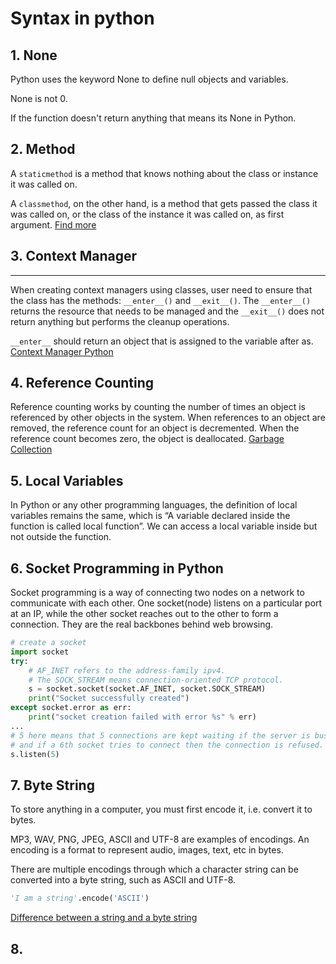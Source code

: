 # Syntax in python

## 1. None
Python uses the keyword None to define null objects and variables.

None is not 0. 

If the function doesn't return anything that means its None in Python.

## 2. Method
A `staticmethod` is a method that knows nothing about the class or instance it was called on. 

A `classmethod`, on the other hand, is a method that gets passed the class it was called on, or the class of the instance it was called on, as first argument.
[Find more](https://stackoverflow.com/questions/136097/difference-between-staticmethod-and-classmethod)

## 3. Context Manager
---
When creating context managers using classes, user need to ensure that the class has the methods: `__enter__()` and `__exit__()`. The `__enter__()` returns the resource that needs to be managed and the `__exit__()` does not return anything but performs the cleanup operations.

`__enter__` should return an object that is assigned to the variable after as.
[Context Manager Python](https://www.geeksforgeeks.org/context-manager-in-python/)

## 4. Reference Counting
Reference counting works by counting the number of times an object is referenced by other objects in the system. When references to an object are removed, the reference count for an object is decremented. When the reference count becomes zero, the object is deallocated.
[Garbage Collection](https://www.geeksforgeeks.org/memory-management-in-python/)

## 5. Local Variables
In Python or any other programming languages, the definition of local variables remains the same, which is “A variable declared inside the function is called local function”. We can access a local variable inside but not outside the function.

## 6. Socket Programming in Python
Socket programming is a way of connecting two nodes on a network to communicate with each other. 
One socket(node) listens on a particular port at an IP, while the other socket reaches out to the other to form a connection. 
They are the real backbones behind web browsing.

```python
# create a socket
import socket
try:
    # AF_INET refers to the address-family ipv4.
    # The SOCK_STREAM means connection-oriented TCP protocol.
    s = socket.socket(socket.AF_INET, socket.SOCK_STREAM)
    print("Socket successfully created")
except socket.error as err:
    print("socket creation failed with error %s" % err)
...
# 5 here means that 5 connections are kept waiting if the server is busy
# and if a 6th socket tries to connect then the connection is refused.
s.listen(5)
```

## 7. Byte String 
To store anything in a computer, you must first encode it, i.e. convert it to bytes.

MP3, WAV, PNG, JPEG, ASCII and UTF-8 are examples of encodings. An encoding is a format to represent audio, images, text, etc in bytes.

There are multiple encodings through which a character string can be converted into a byte string, such as ASCII and UTF-8.

```python
'I am a string'.encode('ASCII')
```
[Difference between a string and a byte string](https://stackoverflow.com/questions/6224052/what-is-the-difference-between-a-string-and-a-byte-string)

## 8. 


